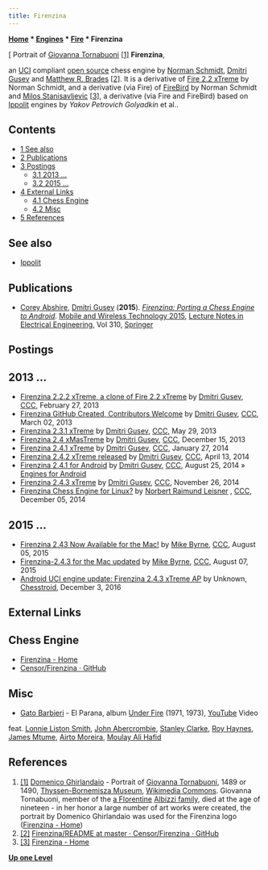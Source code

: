 ```yaml
---
title: Firenzina
---
```

**[Home](Home "Home") * [Engines](Engines "Engines") * [Fire](Fire "Fire") * Firenzina**

\[ Portrait of [Giovanna Tornabuoni](https://it.wikipedia.org/wiki/Giovanna_degli_Albizzi) <a id="cite-note-1" href="#cite-ref-1">[1]</a>
**Firenzina**,

an [UCI](UCI "UCI") compliant [open source](Category:Open_Source "Category:Open Source") chess engine by [Norman Schmidt](Norman_Schmidt "Norman Schmidt"), [Dmitri Gusev](Dmitri_Gusev "Dmitri Gusev") and [Matthew R. Brades](Matthew_R._Brades "Matthew R. Brades") <a id="cite-note-2" href="#cite-ref-2">[2]</a>.
It is a derivative of [Fire 2.2 xTreme](Fire "Fire") by Norman Schmidt, and a derivative (via Fire) of [FireBird](Fire "Fire") by Norman Schmidt and [Milos Stanisavljevic](Milos_Stanisavljevic "Milos Stanisavljevic") <a id="cite-note-3" href="#cite-ref-3">[3]</a>, a derivative (via Fire and FireBird) based on [Ippolit](Ippolit "Ippolit") engines by *Yakov Petrovich Golyadkin* et al..

## Contents

- [1 See also](#see-also)
- [2 Publications](#publications)
- [3 Postings](#postings)
  - [3.1 2013 ...](#2013-...)
  - [3.2 2015 ...](#2015-...)
- [4 External Links](#external-links)
  - [4.1 Chess Engine](#chess-engine)
  - [4.2 Misc](#misc)
- [5 References](#references)

## See also

- [Ippolit](Ippolit "Ippolit")

## Publications

- [Corey Abshire](index.php?title=Corey_Abshire&action=edit&redlink=1 "Corey Abshire (page does not exist)"), [Dmitri Gusev](Dmitri_Gusev "Dmitri Gusev") (**2015**). *[Firenzina: Porting a Chess Engine to Android](https://link.springer.com/chapter/10.1007/978-3-662-47669-7_19)*. [Mobile and Wireless Technology 2015](https://link.springer.com/book/10.1007/978-3-662-47669-7), [Lecture Notes in Electrical Engineering](https://link.springer.com/bookseries/7818), Vol 310, [Springer](https://en.wikipedia.org/wiki/Springer_Science%2BBusiness_Media)

## Postings

## 2013 ...

- [Firenzina 2.2.2 xTreme, a clone of Fire 2.2 xTreme](http://www.talkchess.com/forum/viewtopic.php?t=47343) by [Dmitri Gusev](Dmitri_Gusev "Dmitri Gusev"), [CCC](CCC "CCC"), February 27, 2013
- [Firenzina GitHub Created, Contributors Welcome](http://www.talkchess.com/forum/viewtopic.php?t=47383) by [Dmitri Gusev](Dmitri_Gusev "Dmitri Gusev"), [CCC](CCC "CCC"), March 02, 2013
- [Firenzina 2.3.1 xTreme](http://www.talkchess.com/forum/viewtopic.php?t=48140) by [Dmitri Gusev](Dmitri_Gusev "Dmitri Gusev"), [CCC](CCC "CCC"), May 29, 2013
- [Firenzina 2.4 xMasTreme](http://www.talkchess.com/forum/viewtopic.php?t=50509) by [Dmitri Gusev](Dmitri_Gusev "Dmitri Gusev"), [CCC](CCC "CCC"), December 15, 2013
- [Firenzina 2.4.1 xTreme](http://www.talkchess.com/forum/viewtopic.php?t=51070) by [Dmitri Gusev](Dmitri_Gusev "Dmitri Gusev"), [CCC](CCC "CCC"), January 27, 2014
- [Firenzina 2.4.2 xTreme released](http://www.talkchess.com/forum/viewtopic.php?t=51977) by [Dmitri Gusev](Dmitri_Gusev "Dmitri Gusev"), [CCC](CCC "CCC"), April 13, 2014
- [Firenzina 2.4.1 for Android](http://www.talkchess.com/forum/viewtopic.php?t=53437) by [Dmitri Gusev](Dmitri_Gusev "Dmitri Gusev"), [CCC](CCC "CCC"), August 25, 2014 » [Engines for Android](index.php?title=Engines_for_Android&action=edit&redlink=1 "Engines for Android (page does not exist)")
- [Firenzina 2.4.3 xTreme](http://www.talkchess.com/forum/viewtopic.php?t=54475) by [Dmitri Gusev](Dmitri_Gusev "Dmitri Gusev"), [CCC](CCC "CCC"), November 26, 2014
- [Firenzina Chess Engine for Linux?](http://www.talkchess.com/forum3/viewtopic.php?f=2&t=54560) by [Norbert Raimund Leisner](Norbert_Raimund_Leisner "Norbert Raimund Leisner") , [CCC](CCC "CCC"), December 05, 2014

## 2015 ...

- [Firenzina 2.43 Now Available for the Mac!](http://www.talkchess.com/forum3/viewtopic.php?f=2&t=57175) by [Mike Byrne](Michael_Byrne "Michael Byrne"), [CCC](CCC "CCC"), August 05, 2015
- [Firenzina-2.4.3 for the Mac updated](http://www.talkchess.com/forum3/viewtopic.php?f=2&t=57197) by [Mike Byrne](Michael_Byrne "Michael Byrne"), [CCC](CCC "CCC"), August 07, 2015
- [Android UCI engine update: Firenzina 2.4.3 xTreme AP](http://chesstroid.blogspot.com/2016/12/android-uci-engine-update-firenzina-243.html) by Unknown, [Chesstroid](http://chesstroid.blogspot.com/), December 3, 2016

## External Links

## Chess Engine

- [Firenzina - Home](http://www.firenzina.org/)
- [Censor/Firenzina · GitHub](https://github.com/Censor/Firenzina)

## Misc

- [Gato Barbieri](Category:Gato_Barbieri "Category:Gato Barbieri") - El Parana, album [Under Fire](<https://en.wikipedia.org/wiki/Under_Fire_(album)>) (1971, 1973), [YouTube](https://en.wikipedia.org/wiki/YouTube) Video

feat. [Lonnie Liston Smith](https://en.wikipedia.org/wiki/Lonnie_Liston_Smith), [John Abercrombie](Category:John_Abercrombie "Category:John Abercrombie"), [Stanley Clarke](Category:Stanley_Clarke "Category:Stanley Clarke"), [Roy Haynes](https://en.wikipedia.org/wiki/Roy_Haynes), [James Mtume](Category:James_Mtume "Category:James Mtume"), [Airto Moreira](Category:Airto_Moreira "Category:Airto Moreira"), [Moulay Ali Hafid](https://www.discogs.com/artist/270871-Moulay-Ali-Hafid)

## References

1. <a id="cite-ref-1" href="#cite-note-1">[1]</a> [Domenico Ghirlandaio](index.php?title=Category:Domenico_Ghirlandaio&action=edit&redlink=1 "Category:Domenico Ghirlandaio (page does not exist)") - Portrait of [Giovanna Tornabuoni](https://it.wikipedia.org/wiki/Giovanna_degli_Albizzi), 1489 or 1490, [Thyssen-Bornemisza Museum](https://en.wikipedia.org/wiki/Thyssen-Bornemisza_Museum), [Wikimedia Commons](https://en.wikipedia.org/wiki/Wikimedia_Commons). Giovanna Tornabuoni, member of the [a Florentine](https://en.wikipedia.org/wiki/Florence) [Albizzi family](https://en.wikipedia.org/wiki/Albizzi), died at the age of nineteen - in her honor a large number of art works were created, the portrait by Domenico Ghirlandaio was used for the Firenzina logo ([Firenzina - Home](http://www.firenzina.org/))
1. <a id="cite-ref-2" href="#cite-note-2">[2]</a> [Firenzina/README at master · Censor/Firenzina · GitHub](https://github.com/Censor/Firenzina/blob/master/README)
1. <a id="cite-ref-3" href="#cite-note-3">[3]</a> [Firenzina - Home](http://www.firenzina.org/)

**[Up one Level](Fire "Fire")**

